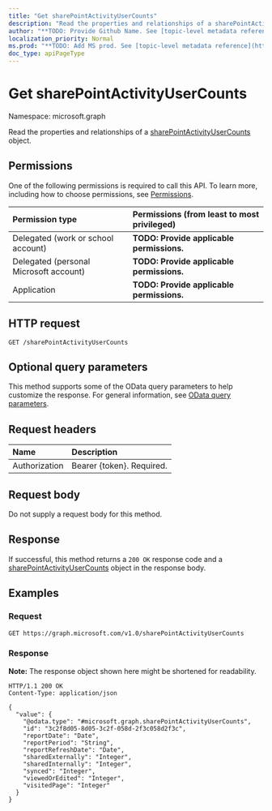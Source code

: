 ```yaml
---
title: "Get sharePointActivityUserCounts"
description: "Read the properties and relationships of a sharePointActivityUserCounts object."
author: "**TODO: Provide Github Name. See [topic-level metadata reference](https://msgo.azurewebsites.net/add/document/guidelines/metadata.html#topic-level-metadata)**"
localization_priority: Normal
ms.prod: "**TODO: Add MS prod. See [topic-level metadata reference](https://msgo.azurewebsites.net/add/document/guidelines/metadata.html#topic-level-metadata)**"
doc_type: apiPageType
---
```


# Get sharePointActivityUserCounts
Namespace: microsoft.graph



Read the properties and relationships of a [sharePointActivityUserCounts](../resources/sharepointactivityusercounts.md) object.

## Permissions
One of the following permissions is required to call this API. To learn more, including how to choose permissions, see [Permissions](/graph/permissions-reference).

|Permission type|Permissions (from least to most privileged)|
|:---|:---|
|Delegated (work or school account)|**TODO: Provide applicable permissions.**|
|Delegated (personal Microsoft account)|**TODO: Provide applicable permissions.**|
|Application|**TODO: Provide applicable permissions.**|

## HTTP request

<!-- {
  "blockType": "ignored"
}
-->
``` http
GET /sharePointActivityUserCounts
```

## Optional query parameters
This method supports some of the OData query parameters to help customize the response. For general information, see [OData query parameters](/graph/query-parameters).

## Request headers
|Name|Description|
|:---|:---|
|Authorization|Bearer {token}. Required.|

## Request body
Do not supply a request body for this method.

## Response

If successful, this method returns a `200 OK` response code and a [sharePointActivityUserCounts](../resources/sharepointactivityusercounts.md) object in the response body.

## Examples

### Request
<!-- {
  "blockType": "request",
  "name": "get_sharepointactivityusercounts"
}
-->
``` http
GET https://graph.microsoft.com/v1.0/sharePointActivityUserCounts
```


### Response
**Note:** The response object shown here might be shortened for readability.
<!-- {
  "blockType": "response",
  "truncated": true,
  "@odata.type": "microsoft.graph.sharePointActivityUserCounts"
}
-->
``` http
HTTP/1.1 200 OK
Content-Type: application/json

{
  "value": {
    "@odata.type": "#microsoft.graph.sharePointActivityUserCounts",
    "id": "3c2f8d05-8d05-3c2f-058d-2f3c058d2f3c",
    "reportDate": "Date",
    "reportPeriod": "String",
    "reportRefreshDate": "Date",
    "sharedExternally": "Integer",
    "sharedInternally": "Integer",
    "synced": "Integer",
    "viewedOrEdited": "Integer",
    "visitedPage": "Integer"
  }
}
```

